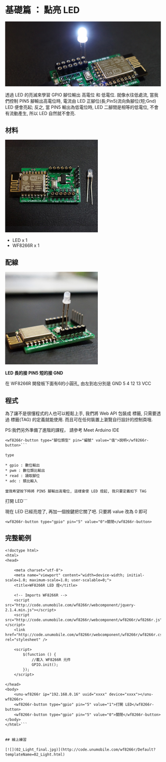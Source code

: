 # 基礎篇 ： 點亮 LED

![](02_Light_1200.jpg)

透過 LED 的亮滅來學習 GPIO 腳位輸出 高電位 和 低電位. 就像水往低處流, 當我們控制 PIN5 腳輸出高電位時, 電流由 LED 正腳位(長;Pin5)流向負腳位(短;Gnd) LED 便會亮起; 反之, 當 PIN5 輸出為低電位時, LED 二腳間是相等的低電位, 不會有流動產生, 所以 LED 自然就不會亮.


## 材料

![](02_Light_300_1.jpg)

* LED x 1
* WF8266R x 1


## 配線
![](02_Light_300_3.jpg)

**LED 長的接 PIN5 短的接 GND**

在 WF8266R 開發板下面有6的小圓孔, 由左到右分別是 GND 5 4 12 13 VCC


## 程式
為了讓不是很懂程式的人也可以輕鬆上手, 我們將 Web API 包裝成 <wf8266r-button> 標籤, 只需要透過 標籤(TAG) 的定義就能使用. 而且可在任何裝置上瀏覽自行設計的控制頁哦.

PS:我們另外準備了進階的課程， 請參考 Meet Arduino IDE

```
<wf8266r-button type="腳位類型" pin="編號" value="值">說明</wf8266r-button>```

type

* gpio : 數位輸出
* pwm : 數位類比輸出
* read : 讀取腳位
* adc : 類比輸入

當我希望按下時將 PIN5 腳輸出高電位, 這樣會使 LED 燈起, 我只要定義如下 TAG

```
<wf8266r-button type="gpio" pin="5" value="1">打開 LED</wf8266r-button>```

現在 LED 已經亮燈了, 再加一個按鍵把它關了吧. 只要將 value 改為 0 即可

```<wf8266r-button type="gpio" pin="5" value="0">關閉</wf8266r-button>```


## 完整範例
```
<!doctype html>
<html>
<head>

    <meta charset="utf-8">
    <meta name="viewport" content="width=device-width; initial-scale=1.0; maximum-scale=1.0; user-scalable=0;">
    <title>WF8266R LED 燈</title>

    <!-- Imports WF8266R -->
    <script src="http://code.unumobile.com/wf8266r/webcomponent/jquery-2.1.4.min.js"></script>
    <script src="http://code.unumobile.com/wf8266r/webcomponent/wf8266r/wf8266r.js"></script>
    <link href="http://code.unumobile.com/wf8266r/webcomponent/wf8266r/wf8266r.css" rel="stylesheet" />

    <script>      
        $(function () {
            //載入 WF8266R 元件
            GPIO.init();
        });
    </script>

</head>
<body>
    <unu-wf8266r ip="192.168.0.16" uuid="xxxx" device="xxxx"></unu-wf8266r>
    <wf8266r-button type="gpio" pin="5" value="1">打開 LED</wf8266r-button>
    <wf8266r-button type="gpio" pin="5" value="0">關閉</wf8266r-button>
</body>
</html>```


## 線上練習

[![](02_Light_final.jpg)](http://code.unumobile.com/wf8266r/Default?templateName=02_Light.html)
